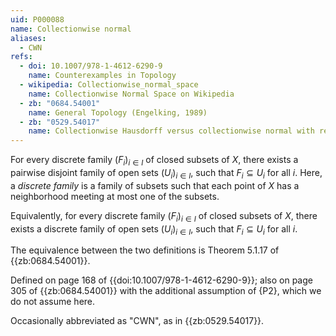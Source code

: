 ```yaml
---
uid: P000088
name: Collectionwise normal
aliases:
  - CWN
refs:
  - doi: 10.1007/978-1-4612-6290-9
    name: Counterexamples in Topology
  - wikipedia: Collectionwise_normal_space
    name: Collectionwise Normal Space on Wikipedia
  - zb: "0684.54001"
    name: General Topology (Engelking, 1989)
  - zb: "0529.54017"
    name: Collectionwise Hausdorff versus collectionwise normal with respect to compact sets (Reed)
---
```


For every discrete family $(F_i)_{i \in I}$  of closed subsets of $X$, there exists a pairwise disjoint family of open sets $(U_i)_{i \in I}$, such that $F_i \subseteq U_i$ for all $i$.
Here, a *discrete family* is a family of subsets such that each point of $X$ has a neighborhood meeting at most one of the subsets.

Equivalently, for every discrete family $(F_i)_{i \in I}$  of closed subsets of $X$, there exists a discrete family of open sets $(U_i)_{i \in I}$, such that $F_i \subseteq U_i$ for all $i$.

The equivalence between the two definitions is Theorem 5.1.17 of {{zb:0684.54001}}.

Defined on page 168 of {{doi:10.1007/978-1-4612-6290-9}};
also on page 305 of {{zb:0684.54001}} with the additional assumption of {P2}, which we do not assume here.

Occasionally abbreviated as "CWN", as in {{zb:0529.54017}}.
